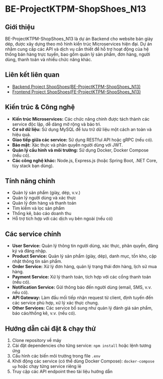 # BE-ProjectKTPM-ShopShoes_N13

## Giới thiệu
BE-ProjectKTPM-ShopShoes_N13 là dự án Backend cho website bán giày dép, được xây dựng theo mô hình kiến trúc Microservices hiện đại. Dự án nhằm cung cấp các API và dịch vụ cần thiết để hỗ trợ hoạt động của hệ thống bán hàng trực tuyến, bao gồm quản lý sản phẩm, đơn hàng, người dùng, thanh toán và nhiều chức năng khác.

## Liên kết liên quan
- [Backend Project ShopShoes(BE-ProjectKTPM-ShopShoes_N13)](https://github.com/hoanghuytoi/BE-ProjectKTPM-ShopShoes_N13.git)
- [Frontend Project ShopShoes(FE-ProjectKTPM-ShopShoes_N13)](https://github.com/hoanghuytoi/FE-ProjectKTPM-ShopShoes.git)

## Kiến trúc & Công nghệ
- **Kiến trúc Microservices:** Các chức năng chính được tách thành các service độc lập, dễ dàng mở rộng và bảo trì.
- **Cơ sở dữ liệu:** Sử dụng MySQL để lưu trữ dữ liệu một cách an toàn và hiệu quả.
- **Giao tiếp giữa các service:** Sử dụng RESTful API hoặc gRPC (nếu có).
- **Bảo mật:** Xác thực và phân quyền người dùng với JWT.
- **Quản lý cấu hình và môi trường:** Sử dụng Docker, Docker Compose (nếu có).
- **Các công nghệ khác:** Node.js, Express.js (hoặc Spring Boot, .NET Core, tùy stack bạn dùng).

## Tính năng chính
- Quản lý sản phẩm (giày, dép, v.v.)
- Quản lý người dùng và xác thực
- Quản lý đơn hàng và thanh toán
- Tìm kiếm và lọc sản phẩm
- Thống kê, báo cáo doanh thu
- Hỗ trợ tích hợp với các dịch vụ bên ngoài (nếu có)

## Các service chính
- **User Service:** Quản lý thông tin người dùng, xác thực, phân quyền, đăng ký và đăng nhập.
- **Product Service:** Quản lý sản phẩm (giày, dép), danh mục, tồn kho, cập nhật thông tin sản phẩm.
- **Order Service:** Xử lý đơn hàng, quản lý trạng thái đơn hàng, lịch sử mua hàng.
- **Payment Service:** Xử lý thanh toán, tích hợp với các cổng thanh toán (nếu có).
- **Notification Service:** Gửi thông báo đến người dùng (email, SMS, v.v. nếu có).
- **API Gateway:** Làm đầu mối tiếp nhận request từ client, định tuyến đến các service phù hợp, xử lý xác thực chung.
- **Other Services:** Các service bổ sung như quản lý đánh giá sản phẩm, báo cáo/thống kê, v.v. (nếu có).

## Hướng dẫn cài đặt & chạy thử
1. Clone repository về máy
2. Cài đặt dependencies cho từng service: `npm install` hoặc lệnh tương ứng
3. Cấu hình các biến môi trường trong file `.env`
4. Khởi động các service (có thể dùng Docker Compose): `docker-compose up` hoặc chạy từng service riêng lẻ
5. Truy cập các API endpoint theo tài liệu hướng dẫn